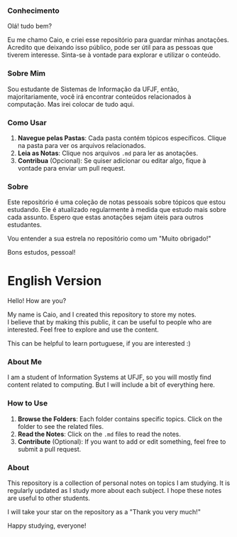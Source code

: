 ### Conhecimento

Olá! tudo bem?

Eu me chamo Caio, e criei esse repositório para guardar minhas anotações.
Acredito que deixando isso público, pode ser útil para as pessoas que tiverem interesse. Sinta-se à vontade para explorar e utilizar o conteúdo.

### Sobre Mim

Sou estudante de Sistemas de Informação da UFJF, então, majoritariamente, você irá encontrar conteúdos relacionados à computação. Mas irei colocar de tudo aqui.

### Como Usar

1. **Navegue pelas Pastas**: Cada pasta contém tópicos específicos. Clique na pasta para ver os arquivos relacionados.
2. **Leia as Notas**: Clique nos arquivos `.md` para ler as anotações.
3. **Contribua** (Opcional): Se quiser adicionar ou editar algo, fique à vontade para enviar um pull request.

### Sobre

Este repositório é uma coleção de notas pessoais sobre tópicos que estou estudando. Ele é atualizado regularmente à medida que estudo mais sobre cada assunto. Espero que estas anotações sejam úteis para outros estudantes.

Vou entender a sua estrela no repositório como um "Muito obrigado!" 

Bons estudos, pessoal!

# English Version

Hello! How are you?

My name is Caio, and I created this repository to store my notes.  
I believe that by making this public, it can be useful to people who are interested. Feel free to explore and use the content.

This can be helpful to learn portuguese, if you are interested :)

### About Me

I am a student of Information Systems at UFJF, so you will mostly find content related to computing. But I will include a bit of everything here.

### How to Use

1. **Browse the Folders**: Each folder contains specific topics. Click on the folder to see the related files.
2. **Read the Notes**: Click on the `.md` files to read the notes.
3. **Contribute** (Optional): If you want to add or edit something, feel free to submit a pull request.

### About

This repository is a collection of personal notes on topics I am studying. It is regularly updated as I study more about each subject. I hope these notes are useful to other students.

I will take your star on the repository as a "Thank you very much!"

Happy studying, everyone!